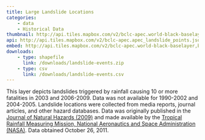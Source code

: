 ```yaml
---
title: Large Landslide Locations
categories: 
    - data
    - Historical Data
thumbnail: http://api.tiles.mapbox.com/v2/bclc-apec.world-black-baselayer,bclc-apec.apec_landslide_points,mapbox.world-borders-light/3/6/3.png128
api: http://api.tiles.mapbox.com/v2/bclc-apec.apec_landslide_points.json
embed: http://api.tiles.mapbox.com/v2/bclc-apec.world-black-baselayer,bclc-apec.apec_landslide_points,mapbox.world-borders-light/mm/zoompan,tooltips,legend,zoomwheel,bwdetect,zoombox,attribution.html#3/14.212612560780041/132.0442577991364
downloads:
    - type: shapefile
      link: /downloads/landslide-events.zip
    - type: csv
      link: /downloads/landslide-events.csv
---
```

<p>This layer depicts landslides triggered by rainfall causing 10 or more fatalities in 2003 and 2006-2009. Data was not available for 1990-2002 and 2004-2005. Landslide locations were collected from media reports, journal articles, and other hazard databases. Data was originally published in the <a href="http://trmm.gsfc.nasa.gov/publications_dir/Kirschbaum_et_al._2009_Global_landslide_catalog_for_hazard_applications.pdf">Journal of Natural Hazards (2009)</a> and made available by the <a href="http://trmm.gsfc.nasa.gov/publications_dir/potential_landslide.html">Tropical Rainfall Measuring Mission, National Aeronautics and Space Administration (NASA)</a>. Data obtained October 26, 2011.</p>
